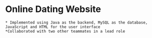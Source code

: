 # Online Dating Website
	* Implemented using Java as the backend, MySQL as the database, JavaScript and HTML for the user interface
	*Collaborated with two other teammates in a lead role